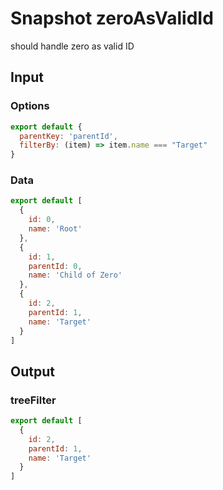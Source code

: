 # Snapshot zeroAsValidId

should handle zero as valid ID

## Input

### Options
```js
export default {
  parentKey: 'parentId',
  filterBy: (item) => item.name === "Target"
}
```

### Data
```js
export default [
  {
    id: 0,
    name: 'Root'
  },
  {
    id: 1,
    parentId: 0,
    name: 'Child of Zero'
  },
  {
    id: 2,
    parentId: 1,
    name: 'Target'
  }
]
```

## Output

### treeFilter
```js
export default [
  {
    id: 2,
    parentId: 1,
    name: 'Target'
  }
]
```